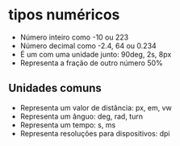 # tipos numéricos

* <integer>         Número inteiro como -10 ou 223
* <number>          Número decimal como -2.4, 64 ou 0.234
* <dimension>       É um <number> com uma unidade junto: 90deg, 2s, 8px
* <percentagem>     Representa a fração de outro número 50%

## Unidades comuns

* <length>          Representa um valor de distância: px, em, vw
* <angle>           Representa um ânguo: deg, rad, turn
* <time>            Representa um tempo: s, ms
* <resolution>      Representa resoluções para dispositivos: dpi
